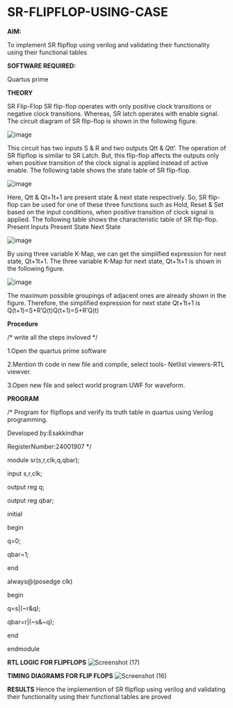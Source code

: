 # SR-FLIPFLOP-USING-CASE

**AIM:**

To implement  SR flipflop using verilog and validating their functionality using their functional tables

**SOFTWARE REQUIRED:**

Quartus prime

**THEORY**

SR Flip-Flop SR flip-flop operates with only positive clock transitions or negative clock transitions. Whereas, SR latch operates with enable signal. The circuit diagram of SR flip-flop is shown in the following figure.

![image](https://github.com/naavaneetha/SR-FLIPFLOP-USING-CASE/assets/154305477/0f710028-ad52-4d3e-9276-8714cf023a25)

 
This circuit has two inputs S & R and two outputs Qtt & Qtt’. The operation of SR flipflop is similar to SR Latch. But, this flip-flop affects the outputs only when positive transition of the clock signal is applied instead of active enable. The following table shows the state table of SR flip-flop.

![image](https://github.com/naavaneetha/SR-FLIPFLOP-USING-CASE/assets/154305477/dabfc4f4-87e3-4cbc-9472-f89ee1b5ed30)

 
Here, Qtt & Qt+1t+1 are present state & next state respectively. So, SR flip-flop can be used for one of these three functions such as Hold, Reset & Set based on the input conditions, when positive transition of clock signal is applied. The following table shows the characteristic table of SR flip-flop. Present Inputs Present State Next State

![image](https://github.com/naavaneetha/SR-FLIPFLOP-USING-CASE/assets/154305477/dd90d16c-aec5-4290-a586-e2346b1e9eb5)

 
By using three variable K-Map, we can get the simplified expression for next state, Qt+1t+1. The three variable K-Map for next state, Qt+1t+1 is shown in the following figure.

![image](https://github.com/naavaneetha/SR-FLIPFLOP-USING-CASE/assets/154305477/473efad6-d70b-4ca7-aeb7-898bbfca319f)

 
The maximum possible groupings of adjacent ones are already shown in the figure. Therefore, the simplified expression for next state Qt+1t+1 is Q(t+1)=S+R′Q(t)Q(t+1)=S+R′Q(t)

**Procedure**

/* write all the steps invloved */

1.Open the quartus prime software

2.Mention th code in new file and compile, select tools- Netlist viewers-RTL viewver.

3.Open new file and select world program UWF for waveform.

**PROGRAM**

/* Program for flipflops and verify its truth table in quartus using Verilog programming.

Developed by:Esakkindhar

RegisterNumber:24001907
*/

module sr(s,r,clk,q,qbar);

input s,r,clk;

output reg q;

output reg qbar;

initial

begin 

q=0;

qbar=1;

end

always@(posedge clk)

begin

 q=s|(~r&q);
 
 qbar=r|(~s&~q);
 
end

endmodule

**RTL LOGIC FOR FLIPFLOPS**
![Screenshot (17)](https://github.com/user-attachments/assets/f2812076-3335-4f35-aea0-a1edc0517af5)

**TIMING DIAGRAMS FOR FLIP FLOPS**
![Screenshot (16)](https://github.com/user-attachments/assets/96c10d6d-bbc3-4c75-83c8-210df92156d1)

**RESULTS**
Hence the implemention of SR flipflop using verilog and validating their functionality using their functional tables are proved
